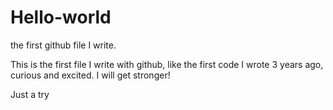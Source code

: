 # Hello-world
the first github file I write.

This is the first file I write with github, like the first code I wrote 3 years ago, curious and excited. I will get stronger!

Just a try

